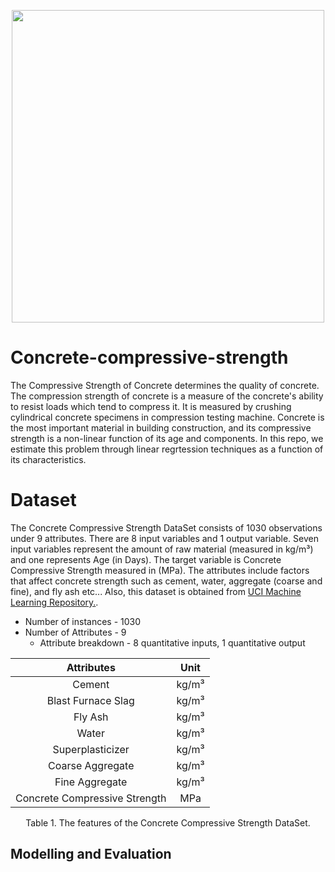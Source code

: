 <p align="center">
<img src="https://i1.wp.com/theconstructor.org/wp-content/uploads/2014/04/compression-test-on-cylinder.JPG-1-1.jpg?fit=712%2C477&ssl=1" width="500" />

# Concrete-compressive-strength

The Compressive Strength of Concrete determines the quality of concrete. The compression strength of concrete is a measure of the concrete's ability to resist loads which tend to compress it. It is measured by crushing cylindrical concrete specimens in compression testing machine. Concrete is the most important material in building construction, and its compressive strength is a non-linear function of its age and components. In this repo, we estimate this problem through linear regrtession techniques as a function of its characteristics.

# Dataset 

The Concrete Compressive Strength DataSet consists of 1030 observations under 9 attributes. There are 8 input variables and 1 output variable. Seven input variables represent the amount of raw material (measured in kg/m³) and one represents Age (in Days). The target variable is Concrete Compressive Strength measured in (MPa). The attributes include factors that affect concrete strength such as cement, water, aggregate (coarse and fine), and fly ash etc... Also, this dataset is obtained from [UCI Machine Learning Repository.](https://archive.ics.uci.edu/ml/datasets/concrete+compressive+strength).
  
* Number of instances - 1030
* Number of Attributes - 9
  * Attribute breakdown - 8 quantitative inputs, 1 quantitative output
  
  
<div align="center">
  
| Attributes | Unit | 
| :---: | :---: | 
| Cement | kg/m³ | 
| Blast Furnace Slag | kg/m³ | 
| Fly Ash | kg/m³  | 
| Water | kg/m³ | 
| Superplasticizer | kg/m³ | 
| Coarse Aggregate | kg/m³ | 
| Fine Aggregate| kg/m³ | 
| Concrete Compressive Strength | MPa | 

</div>
<figcaption align = "center"><p align="center">Table 1. The features of the Concrete Compressive Strength DataSet.</figcaption>
</figure>
 
  
## Modelling and Evaluation
  
  
  
  
  
  
  
  
  
  
  
  
  
  
  
  
  
